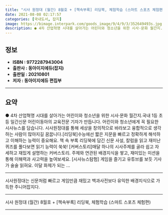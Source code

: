```yaml
---
title: "시사 원정대 (월간) 8월호 + [책속부록] 리딩북, 체험학습 (스마트 스포츠 체험편)"
date: 2021-08-08 02:17:57
categories: [국내도서, 잡지]
image: https://bimage.interpark.com/goods_image/9/4/9/3/352649493s.jpg
description: ● 4차 산업혁명 시대를 살아가는 어린이와 청소년을 위한 시사·문화 월간지.국내 1등 초등 일간신문 어린이동아의 교육전문 기자가 만듭니다. 어린이와 청소년에게 꼭 필요한 시사뉴스를 담습니다. 시사원정대를 통해 세상을 창의적으로 바라보고 융합적으로 생각하는 사람이 많아지길 꿈꿉니다.[리
---
```


## **정보**

- **ISBN : 9772287943004**
- **출판사 : 동아이지에듀(잡지)**
- **출판일 : 20210801**
- **저자 : 동아이지에듀 편집부**

------



## **요약**

●  4차 산업혁명 시대를 살아가는 어린이와 청소년을 위한 시사·문화 월간지.국내 1등 초등 일간신문 어린이동아의 교육전문 기자가 만듭니다. 어린이와 청소년에게 꼭 필요한 시사뉴스를 담습니다. 시사원정대를 통해 세상을 창의적으로 바라보고 융합적으로 생각하는 사람이 많아지길 꿈꿉니다.[리딩북]수능에선 짧은 지문을 빠르고 정확하게 해석하고 이해하는 능력이 중요해요. 책 속 부록 리딩북에 담긴 신문 사설, 칼럼을 읽고 재미난 퀴즈를 풀다보면 읽기 능력이 쑥쑥! [커버스토리]매달 하나의 시사주제를 골라 쉽고 자세하고 재밌게 설명하는 커버스토리. 주제와 연관된 배경지식을 쌓고, 재미있는 미션을 통해 이해력과 사고력을 높여보세요.  [시사뉴스탐험] 게임을 즐기고 유튜브를 보듯 기사가 술술 읽혀요. 이달 화제가 되는 ...

------

시사원정대는 신문처럼 빠르고 게임만큼 재밌고 백과사전보다 유익한 배경지식으로 가득한 주니어잡지다.

------


시사 원정대 (월간) 8월호 + [책속부록] 리딩북, 체험학습 (스마트 스포츠 체험편) 

------


